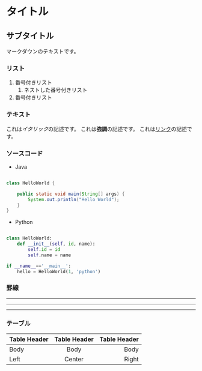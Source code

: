 # タイトル

## サブタイトル

マークダウンのテキストです。

### リスト

1. 番号付きリスト
    1. ネストした番号付きリスト
1. 番号付きリスト

### テキスト

これは*イタリック*の記述です。
これは**強調**の記述です。
これは[リンク](https://qiita.com/)の記述です。

### ソースコード

- Java

```java

class HelloWorld {

    public static void main(String[] args) {
        System.out.println("Hello World");
    }
}

```

- Python

```python

class HelloWorld:
    def __init__(self, id, name):
        self.id = id
        self.name = name

if __name__=='__main__':
    hello = HelloWorld(1, 'python')

```

### 罫線

***

---

* * *

### テーブル

| Table Header | Table Header | Table Header |
| :-- | :--: | --: |
| Body | Body | Body |
| Left | Center | Right |

